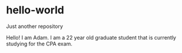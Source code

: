 # hello-world
Just another repository

Hello!
I am Adam. I am a 22 year old graduate student that is currently studying for the CPA exam.
